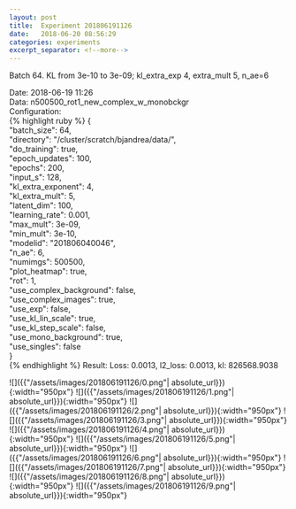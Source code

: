 ```yaml
---
layout: post
title:  Experiment 201806191126
date:   2018-06-20 08:56:29
categories: experiments
excerpt_separator: <!--more-->
---
```

Batch 64. KL from 3e-10 to 3e-09; kl_extra_exp 4, extra_mult 5, n_ae=6  

 <!--more-->
Date: 2018-06-19 11:26  
Data: n500500_rot1_new_complex_w_monobckgr  
Configuration:   
{% highlight ruby %}
{  
    "batch_size": 64,   
    "directory": "/cluster/scratch/bjandrea/data/",   
    "do_training": true,   
    "epoch_updates": 100,   
    "epochs": 200,   
    "input_s": 128,   
    "kl_extra_exponent": 4,   
    "kl_extra_mult": 5,   
    "latent_dim": 100,   
    "learning_rate": 0.001,   
    "max_mult": 3e-09,   
    "min_mult": 3e-10,   
    "modelid": "201806040046",   
    "n_ae": 6,   
    "numimgs": 500500,   
    "plot_heatmap": true,   
    "rot": 1,   
    "use_complex_background": false,   
    "use_complex_images": true,   
    "use_exp": false,   
    "use_kl_lin_scale": true,   
    "use_kl_step_scale": false,   
    "use_mono_background": true,   
    "use_singles": false  
}  
{% endhighlight %}
Result: Loss: 0.0013, l2_loss: 0.0013, kl: 826568.9038  

![]({{"/assets/images/201806191126/0.png"| absolute_url}}){:width="950px"}
![]({{"/assets/images/201806191126/1.png"| absolute_url}}){:width="950px"}
![]({{"/assets/images/201806191126/2.png"| absolute_url}}){:width="950px"}
![]({{"/assets/images/201806191126/3.png"| absolute_url}}){:width="950px"}
![]({{"/assets/images/201806191126/4.png"| absolute_url}}){:width="950px"}
![]({{"/assets/images/201806191126/5.png"| absolute_url}}){:width="950px"}
![]({{"/assets/images/201806191126/6.png"| absolute_url}}){:width="950px"}
![]({{"/assets/images/201806191126/7.png"| absolute_url}}){:width="950px"}
![]({{"/assets/images/201806191126/8.png"| absolute_url}}){:width="950px"}
![]({{"/assets/images/201806191126/9.png"| absolute_url}}){:width="950px"}

